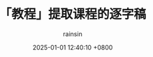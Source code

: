 ---
title: 「教程」提取课程的逐字稿
author: rainsin
date: 2025-01-01 12:40:10 +0800
categories: [教程, 文字稿]
tags: [教程]
pin: false
math: false
react: false
mermaid: false
video: false
music: false
cube: false
babel: false
imgcard: true
blockquote-sep: true

guwen: true
guwen-addon: true
pinyin: true
charch: true
indent: true
pseudo: false
vertical: false
cjk-latin-space: true
bracket-replace: true
link-space: true
line-height: true

mathpolt: false
jquery: true
forbid: false
comments: true
postsummary: false

favicon: heart

isrss: disable
post: true
keywords: rainsin, blog, 国学
image:
  path: https://file.rainsin.cn/img/post/01c2b45997fd2fa801215603b19339.webp
  alt: 心经
---